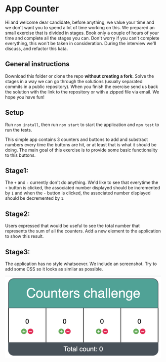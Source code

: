 # App Counter

Hi and welcome dear candidate, before anything, we value your time and we don't want you to spend a lot of time working on this. We prepared an small exercise that is divided in stages. Book only a couple of hours of your time and complete all the stages you can. Don't worry if you can't complete everything, this won't be taken in consideration. During the interview we'll discuss, and refactor this kata.


## General instructions
Download this folder or clone the repo **without creating a fork**. Solve the stages in a way we can go through the solutions (usually separated commits in a public repository). When you finish the exercise send us back the solution with the link to the repository or with a zipped file via email. We hope you have fun!

## Setup
Run `npm install`, then run `npm start` to start the application and `npm test` to run the tests.

This simple app contains 3 counters and buttons to add and substract numbers every time the buttons are hit, or at least that is what it should be doing. The main goal of this exercise is to provide some basic functionality to this buttons.


## Stage1:
The `+` and `-` currently don't do anything. We'd like to see that everytime
the `+` button is clicked, the associated number displayed should be incremented by `1` and when the `-` button is clicked, the associated number displayed should be decremented by `1`. 

## Stage2:
Users expressed that would be useful to see the total number that represents the sum of all the counters. Add a new element to the application to show this result.

## Stage3:
The application has no style whatsoever. We include an screenshot. Try to add some CSS so it looks as similar as possible.

![Counter example](counters.png)
